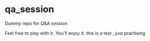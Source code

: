 # qa_session
Dummy repo for Q&amp;A session

Feel free to play with it. You'll enjoy it.
this is a test , just practising 